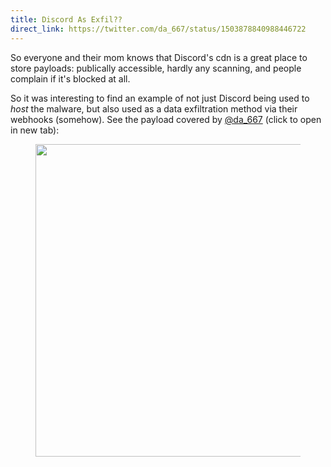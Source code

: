 ```yaml
---
title: Discord As Exfil??
direct_link: https://twitter.com/da_667/status/1503878840988446722
---
```


So everyone and their mom knows that Discord's cdn is a great place to store payloads: publically accessible, hardly any scanning, and people complain if it's blocked at all.

So it was interesting to find an example of not just Discord being used to _host_ the malware, but also used as a data exfiltration method via their webhooks (somehow). See the payload covered by [@da_667](https://twitter.com/da_667) (click to open in new tab):

<figure>
  <a href="https://static.wolfgirl.dev/cybersec/2022-03-15.jfif" target="_blank" rel="noopener">
    <img src="https://static.wolfgirl.dev/cybersec/2022-03-15.jfif" width="500" />
  </a>
</figure>
